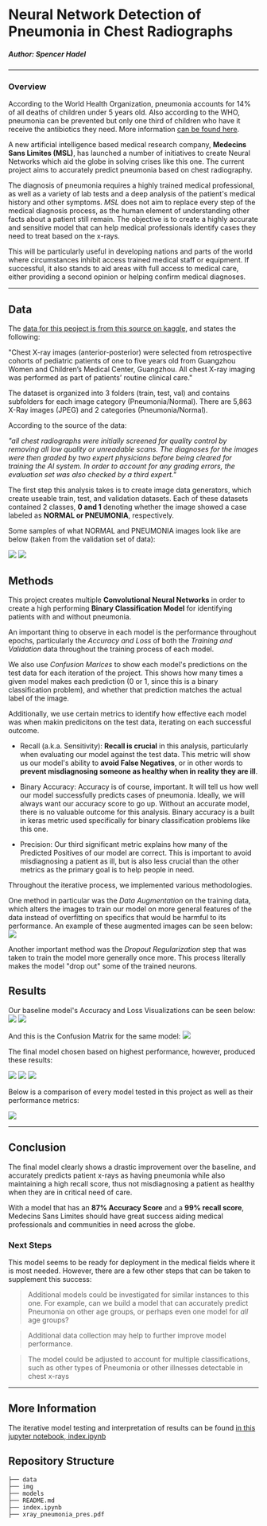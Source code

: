 # **Neural Network Detection of Pneumonia in Chest Radiographs**

##### Author: Spencer Hadel
***
### Overview

According to the World Health Organization, pneumonia accounts for 14% of all deaths of children under 5 years old. Also according to the WHO, pneumonia can be prevented but only one third of children who have it receive the antibiotics they need. More information [can be found here](https://www.who.int/news-room/fact-sheets/detail/pneumonia).

A new artificial intelligence based medical research company, **Medecins Sans Limites (MSL)**, has launched a number of initiatives to create Neural Networks which aid the globe in solving crises like this one. The current project aims to accurately predict pneumonia based on chest radiography. 

The diagnosis of pneumonia requires a highly trained medical professional, as well as a variety of lab tests and a deep analysis of the patient's medical history and other symptoms. *MSL* does not aim to replace every step of the medical diagnosis process, as the human element of understanding other facts about a patient still remain. The objective is to create a highly accurate and sensitive model that can help medical professionals identify cases they need to treat based on the x-rays. 

This will be particularly useful in developing nations and parts of the world where circumstances inhibit access trained medical staff or equipment. If successful, it also stands to aid areas with full access to medical care, either providing a second opinion or helping confirm medical diagnoses.
***

## Data

The [data for this peoject is from this source on kaggle](https://www.kaggle.com/datasets/paultimothymooney/chest-xray-pneumonia), and states the following: 

"Chest X-ray images (anterior-posterior) were selected from retrospective cohorts of pediatric patients of one to five years old from Guangzhou Women and Children’s Medical Center, Guangzhou. All chest X-ray imaging was performed as part of patients’ routine clinical care."

The dataset is organized into 3 folders (train, test, val) and contains subfolders for each image category (Pneumonia/Normal). There are 5,863 X-Ray images (JPEG) and 2 categories (Pneumonia/Normal).

According to the source of the data:

*"all chest radiographs were initially screened for quality control by removing all low quality or unreadable scans. The diagnoses for the images were then graded by two expert physicians before being cleared for training the AI system. In order to account for any grading errors, the evaluation set was also checked by a third expert."* 

The first step this analysis takes is to create image data generators, which create useable train, test, and validation datasets. Each of these datasets contained 2 classes, **0 and 1** denoting whether the image showed a case labeled as **NORMAL or PNEUMONIA**, respectively.

Some samples of what NORMAL and PNEUMONIA images look like are below (taken from the validation set of data):

![](./img/0-normal_xrays.png)
![](./img/0-pneum_xrays.png)

## Methods

This project creates multiple **Convolutional Neural Networks** in order to create a high performing **Binary Classification Model** for identifying patients with and without pneumonia.

An important thing to observe in each model is the performance throughout epochs, particularly the *Accuracy and Loss* of both the *Training and Validation* data throughout the training process of each model.

We also use *Confusion Marices* to show each model's predictions on the test data for each iteration of the project. This shows how many times a given model makes each prediction (0 or 1, since this is a binary classification problem), and whether that prediction matches the actual label of the image.

Additionally, we use certain metrics to identify how effective each model was when makin predicitons on the test data, iterating on each successful outcome.

* Recall (a.k.a. Sensitivity): __Recall is crucial__ in this analysis, particularly when evaluating our model against the test data. This metric will show us our model's ability to __avoid False Negatives__, or in other words to __prevent misdiagnosing someone as healthy when in reality they are ill__. 

* Binary Accuracy: Accuracy is of course, important. It will tell us how well our model successfully predicts cases of pneumonia. Ideally, we will always want our accuracy score to go up. Without an accurate model, there is no valuable outcome for this analysis. Binary accuracy is a built in keras metric used specifically for binary classification problems like this one.

* Precision: Our third significant metric explains how many of the Predicted Positives of our model are correct. This is important to avoid misdiagnosing a patient as ill, but is also less crucial than the other metrics as the primary goal is to help people in need.

Throughout the iterative process, we implemented various methodologies.

One method in particular was the *Data Augmentation* on the training data, which alters the images to train our model on more general features of the data instead of overfitting on specifics that would be harmful to its performance. An example of these augmented images can be seen below:
![](./img/0-augmented_img_example.png)

Another important method was the *Dropout Regularization* step that was taken to train the model more generally once more. This process literally makes the model "drop out" some of the trained neurons.


## Results

Our baseline model's Accuracy and Loss Visualizations can be seen below:
![](./img/1-baseline-acc.png)
![](./img/1-baseline-loss.png)

And this is the Confusion Matrix for the same model:
![](./img/1-baseline-conf.png)


The final model chosen based on highest performance, however, produced these results:

![](./img/7-dropout-acc.png)
![](./img/7-dropout-loss.png)
![](./img/7-dropout-conf.png)

Below is a comparison of every model tested in this project as well as their performance metrics:

![](./img/model_scores.png)

***

## Conclusion
The final model clearly shows a drastic improvement over the baseline, and accurately predicts patient x-rays as having pneumonia while also maintaining a high recall score, thus not misdiagnosing a patient as healthy when they are in critical need of care.

With a model that has an **87% Accuracy Score** and a **99% recall score**, Medecins Sans Limites should have great success aiding medical professionals and communities in need across the globe.

### Next Steps

This model seems to be ready for deployment in the medical fields where it is most needed. However, there are a few other steps that can be taken to supplement this success:

> Additional models could be investigated for similar instances to this one. For example, can we build a model that can accurately predict Pneumonia on other age groups, or perhaps even one model for *all* age groups?

> Additional data collection may help to further improve model performance.

> The model could be adjusted to account for multiple classifications, such as other types of Pneumonia or other illnesses detectable in chest x-rays

***

## More Information
The iterative model testing and interpretation of results can be found [in this jupyter notebook, index.ipynb](./index.ipynb)

## Repository Structure

```
├── data
├── img
├── models
├── README.md
├── index.ipynb
├── xray_pneumonia_pres.pdf
```